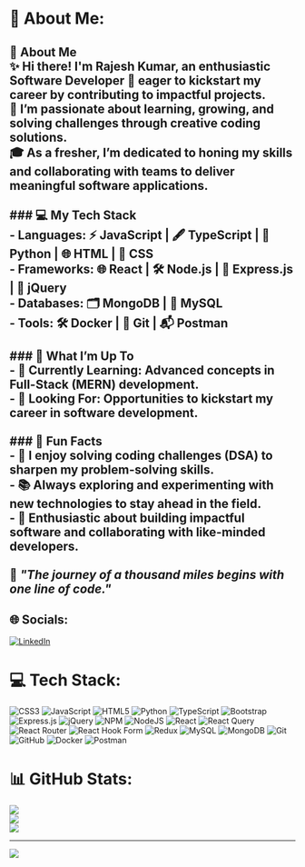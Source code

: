 # 💫 About Me:
## 👋 About Me<br>✨ Hi there! I'm **Rajesh Kumar**, an enthusiastic **Software Developer** 🌟 eager to kickstart my career by contributing to impactful projects.  <br>📘 I’m passionate about learning, growing, and solving challenges through creative coding solutions.  <br>🎓 As a fresher, I’m dedicated to honing my skills and collaborating with teams to deliver meaningful software applications.  <br><br>### 💻 My Tech Stack<br>- **Languages**: ⚡ JavaScript | 🖋️ TypeScript | 🐍 Python | 🌐 HTML | 🎨 CSS  <br>- **Frameworks**: 🌐 React | 🛠️ Node.js | 🔗 Express.js | 💎 jQuery  <br>- **Databases**: 🗂️ MongoDB | 📁 MySQL  <br>- **Tools**: 🛠️ Docker | 🧰 Git | 📬 Postman  <br><br>### 🚀 What I’m Up To<br>- 🌱 **Currently Learning**: Advanced concepts in **Full-Stack (MERN)** development.  <br>- 💼 **Looking For**: Opportunities to kickstart my career in software development.  <br><br>### 🎯 Fun Facts<br>- 🤔 I enjoy solving **coding challenges (DSA)** to sharpen my problem-solving skills.  <br>- 📚 Always exploring and experimenting with new technologies to stay ahead in the field.  <br>- 🔧 Enthusiastic about building impactful software and collaborating with like-minded developers.  <br><br>🌈 _"The journey of a thousand miles begins with one line of code."_  <br>


## 🌐 Socials:
[![LinkedIn](https://img.shields.io/badge/LinkedIn-%230077B5.svg?logo=linkedin&logoColor=white)](https://linkedin.com/in/rajesh-kumar-nagurla) 

# 💻 Tech Stack:
![CSS3](https://img.shields.io/badge/css3-%231572B6.svg?style=for-the-badge&logo=css3&logoColor=white) ![JavaScript](https://img.shields.io/badge/javascript-%23323330.svg?style=for-the-badge&logo=javascript&logoColor=%23F7DF1E) ![HTML5](https://img.shields.io/badge/html5-%23E34F26.svg?style=for-the-badge&logo=html5&logoColor=white) ![Python](https://img.shields.io/badge/python-3670A0?style=for-the-badge&logo=python&logoColor=ffdd54) ![TypeScript](https://img.shields.io/badge/typescript-%23007ACC.svg?style=for-the-badge&logo=typescript&logoColor=white) ![Bootstrap](https://img.shields.io/badge/bootstrap-%238511FA.svg?style=for-the-badge&logo=bootstrap&logoColor=white) ![Express.js](https://img.shields.io/badge/express.js-%23404d59.svg?style=for-the-badge&logo=express&logoColor=%2361DAFB) ![jQuery](https://img.shields.io/badge/jquery-%230769AD.svg?style=for-the-badge&logo=jquery&logoColor=white) ![NPM](https://img.shields.io/badge/NPM-%23CB3837.svg?style=for-the-badge&logo=npm&logoColor=white) ![NodeJS](https://img.shields.io/badge/node.js-6DA55F?style=for-the-badge&logo=node.js&logoColor=white) ![React](https://img.shields.io/badge/react-%2320232a.svg?style=for-the-badge&logo=react&logoColor=%2361DAFB) ![React Query](https://img.shields.io/badge/-React%20Query-FF4154?style=for-the-badge&logo=react%20query&logoColor=white) ![React Router](https://img.shields.io/badge/React_Router-CA4245?style=for-the-badge&logo=react-router&logoColor=white) ![React Hook Form](https://img.shields.io/badge/React%20Hook%20Form-%23EC5990.svg?style=for-the-badge&logo=reacthookform&logoColor=white) ![Redux](https://img.shields.io/badge/redux-%23593d88.svg?style=for-the-badge&logo=redux&logoColor=white) ![MySQL](https://img.shields.io/badge/mysql-4479A1.svg?style=for-the-badge&logo=mysql&logoColor=white) ![MongoDB](https://img.shields.io/badge/MongoDB-%234ea94b.svg?style=for-the-badge&logo=mongodb&logoColor=white) ![Git](https://img.shields.io/badge/git-%23F05033.svg?style=for-the-badge&logo=git&logoColor=white) ![GitHub](https://img.shields.io/badge/github-%23121011.svg?style=for-the-badge&logo=github&logoColor=white) ![Docker](https://img.shields.io/badge/docker-%230db7ed.svg?style=for-the-badge&logo=docker&logoColor=white) ![Postman](https://img.shields.io/badge/Postman-FF6C37?style=for-the-badge&logo=postman&logoColor=white)
# 📊 GitHub Stats:
![](https://github-readme-stats.vercel.app/api?username=RAJESH2132&theme=dark&hide_border=false&include_all_commits=true&count_private=true)<br/>
![](https://github-readme-streak-stats.herokuapp.com/?user=RAJESH2132&theme=dark&hide_border=false)<br/>
![](https://github-readme-stats.vercel.app/api/top-langs/?username=RAJESH2132&theme=dark&hide_border=false&include_all_commits=true&count_private=true&layout=compact)

---
[![](https://visitcount.itsvg.in/api?id=RAJESH2132&icon=0&color=0)](https://visitcount.itsvg.in)

<!-- Proudly created with GPRM ( https://gprm.itsvg.in ) -->
